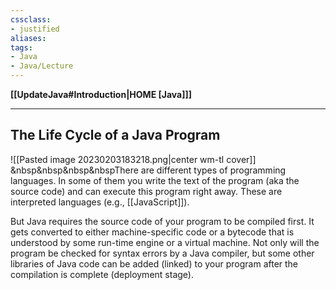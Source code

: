 ```yaml
---
cssclass:
- justified
aliases:
tags:
- Java
- Java/Lecture
---
```

**[[UpdateJava#Introduction|HOME [Java]]]**

---
## The Life Cycle of a Java Program
![[Pasted image 20230203183218.png|center wm-tl cover]]
&nbsp&nbsp&nbsp&nbspThere are different types of programming languages. In some of them you write the text of the program (aka the source code) and can execute this program right away. These are interpreted languages (e.g., [[JavaScript]]).

But Java requires the source code of your program to be compiled first. It gets converted to either machine-specific code or a bytecode that is understood by some run-time engine or a virtual machine. Not only will the program be checked for syntax errors by a Java compiler, but some other libraries of Java code can be added (linked) to your program after the compilation is complete (deployment stage).